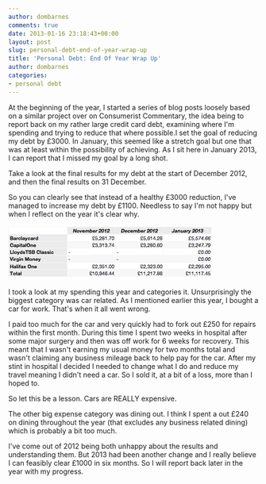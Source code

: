 ```yaml
---
author: dombarnes
comments: true
date: 2013-01-16 23:18:43+00:00
layout: post
slug: personal-debt-end-of-year-wrap-up
title: 'Personal Debt: End Of Year Wrap Up'
author: dombarnes
categories:
- personal debt
---
```


At the beginning of the year, I started a series of blog posts loosely based on a similar project over on Consumerist Commentary, the idea being to report back on my rather large credit card debt, examining where I'm spending and trying to reduce that where possible.I set the goal of reducing my debt by £3000. In January, this seemed like a stretch goal but one that was at least within the possibility of achieving. As I sit here in January 2013, I can report that I missed my goal by a long shot.

Take a look at the final results for my debt at the start of December 2012, and then the final results on 31 December.

So you can clearly see that instead of a healthy £3000 reduction, I've managed to increase my debt by £1100. Needless to say I'm not happy but when I reflect on the year it's clear why.

![](/assets/images/personal_debt/debt-dec-2012.png)

I took a look at my spending this year and categories it. Unsurprisingly the biggest category was car related. As I mentioned earlier this year, I bought a car for work. That's when it all went wrong.

I paid too much for the car and very quickly had to fork out £250 for repairs within the first month. During this time I spent two weeks in hospital after some major surgery and then was off work for 6 weeks for recovery. This meant that I wasn't earning my usual money for two months total and wasn't claiming any business mileage back to help pay for the car. After my stint in hospital I decided I needed to change what I do and reduce my travel meaning I didn't need a car. So I sold it, at a bit of a loss, more than I hoped to.

So let this be a lesson. Cars are REALLY expensive.

The other big expense category was dining out. I think I spent a out £240 on dining throughout the year (that excludes any business related dining) which is probably a bit too much.

I've come out of 2012 being both unhappy about the results and understanding them. But 2013 had been another change and I really believe I can feasibly clear £1000 in six months. So I will report back later in the year with my progress.
